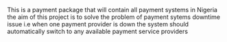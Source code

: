 This is a payment package that will contain all payment systems in Nigeria
the aim of this project is to solve the problem of payment sytems downtime issue i.e when one payment provider is down the system should automatically switch to any available payment service providers